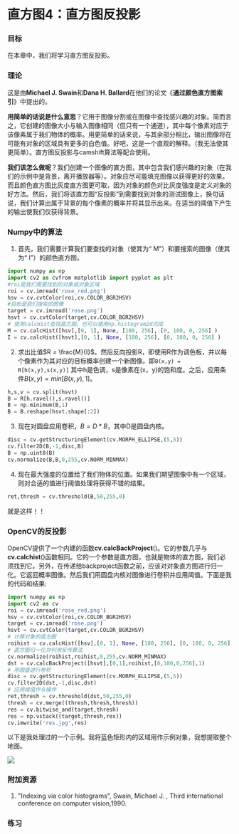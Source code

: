 # 直方图4：直方图反投影


 
   

### 目标

在本章中，我们将学习直方图反投影。

### 理论

这是由**Michael J. Swain**和**Dana H. Ballard**在他们的论文《**通过颜色直方图索引**》中提出的。

**用简单的话说是什么意思**？它用于图像分割或在图像中查找感兴趣的对象。简而言之，它创建的图像大小与输入图像相同（但只有一个通道），其中每个像素对应于该像素属于我们物体的概率。用更简单的话来说，与其余部分相比，输出图像将在可能有对象的区域具有更多的白色值。好吧，这是一个直观的解释。（我无法使其更简单）。直方图反投影与camshift算法等配合使用。

**我们该怎么做呢**？我们创建一个图像的直方图，其中包含我们感兴趣的对象（在我们的示例中是背景，离开播放器等）。对象应尽可能填充图像以获得更好的效果。而且颜色直方图比灰度直方图更可取，因为对象的颜色对比灰度强度是定义对象的好方法。然后，我们将该直方图“反投影”到需要找到对象的测试图像上，换句话说，我们计算出属于背景的每个像素的概率并将其显示出来。在适当的阈值下产生的输出使我们仅获得背景。

### Numpy中的算法

1. 首先，我们需要计算我们要查找的对象（使其为“ M”）和要搜索的图像（使其为“ I”）的颜色直方图。

```python
import numpy as np
import cv2 as cvfrom matplotlib import pyplot as plt
#roi是我们需要找到的对象或对象区域
roi = cv.imread('rose_red.png')
hsv = cv.cvtColor(roi,cv.COLOR_BGR2HSV)
#目标是我们搜索的图像
target = cv.imread('rose.png')
hsvt = cv.cvtColor(target,cv.COLOR_BGR2HSV)
# 使用calcHist查找直方图。也可以使用np.histogram2d完成
M = cv.calcHist([hsv],[0, 1], None, [180, 256], [0, 180, 0, 256] )
I = cv.calcHist([hsvt],[0, 1], None, [180, 256], [0, 180, 0, 256] )
```

2. 求出比值$R = \frac{M}{I}$。然后反向投影R，即使用R作为调色板，并以每个像素作为其对应的目标概率创建一个新图像。即`B(x,y) = R[h(x,y),s(x,y)]` 其中h是色调，s是像素在(x，y)的饱和度。之后，应用条件$B(x,y) = min[B(x,y), 1]$。

```python
h,s,v = cv.split(hsvt)
B = R[h.ravel(),s.ravel()]
B = np.minimum(B,1)
B = B.reshape(hsvt.shape[:2])
```

3. 现在对圆盘应用卷积，$B = D \ast B$，其中D是圆盘内核。

```python
disc = cv.getStructuringElement(cv.MORPH_ELLIPSE,(5,5))
cv.filter2D(B,-1,disc,B)
B = np.uint8(B)
cv.normalize(B,B,0,255,cv.NORM_MINMAX)
```

4. 现在最大强度的位置给了我们物体的位置。如果我们期望图像中有一个区域，则对合适的值进行阈值处理将获得不错的结果。

```python
ret,thresh = cv.threshold(B,50,255,0) 
```

就是这样！！

### OpenCV的反投影

OpenCV提供了一个内建的函数**cv.calcBackProject**()。它的参数几乎与**cv.calchist**()函数相同。它的一个参数是直方图，也就是物体的直方图，我们必须找到它。另外，在传递给backproject函数之前，应该对对象直方图进行归一化。它返回概率图像。然后我们用圆盘内核对图像进行卷积并应用阈值。下面是我的代码和结果:

```python
import numpy as np
import cv2 as cv
roi = cv.imread('rose_red.png')
hsv = cv.cvtColor(roi,cv.COLOR_BGR2HSV)
target = cv.imread('rose.png')
hsvt = cv.cvtColor(target,cv.COLOR_BGR2HSV)
# 计算对象的直方图
roihist = cv.calcHist([hsv],[0, 1], None, [180, 256], [0, 180, 0, 256] )
# 直方图归一化并利用反传算法
cv.normalize(roihist,roihist,0,255,cv.NORM_MINMAX)
dst = cv.calcBackProject([hsvt],[0,1],roihist,[0,180,0,256],1)
# 用圆盘进行卷积
disc = cv.getStructuringElement(cv.MORPH_ELLIPSE,(5,5))
cv.filter2D(dst,-1,disc,dst)
# 应用阈值作与操作
ret,thresh = cv.threshold(dst,50,255,0)
thresh = cv.merge((thresh,thresh,thresh))
res = cv.bitwise_and(target,thresh)
res = np.vstack((target,thresh,res))
cv.imwrite('res.jpg',res)
```

以下是我处理过的一个示例。我将蓝色矩形内的区域用作示例对象，我想提取整个地面。

![](http://qiniu.aihubs.net/backproject_opencv.jpg)

### 附加资源

1. "Indexing via color histograms", Swain, Michael J. , Third international conference on computer vision,1990.

### 练习